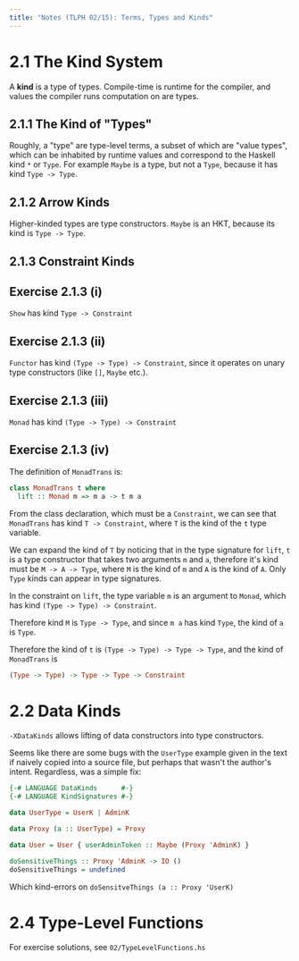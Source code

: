 ```yaml
---
title: "Notes (TLPH 02/15): Terms, Types and Kinds"
---
```


# 2.1 The Kind System

A **kind** is a type of types. Compile-time is runtime for the compiler, and
values the compiler runs computation on are types.

## 2.1.1 The Kind of "Types"

Roughly, a "type" are type-level terms, a subset of which are "value
types", which can be inhabited by runtime values and correspond to the Haskell
kind `*` or `Type`. For example `Maybe` is a type, but not a `Type`, because it
has kind `Type -> Type`.


## 2.1.2 Arrow Kinds

Higher-kinded types are type constructors. `Maybe` is an HKT, because its kind
is `Type -> Type`.

## 2.1.3 Constraint Kinds

## Exercise 2.1.3 (i)

`Show` has kind `Type -> Constraint`

## Exercise 2.1.3 (ii)

`Functor` has kind `(Type -> Type) -> Constraint`, since it operates on unary
type constructors (like `[]`, `Maybe` etc.).

## Exercise 2.1.3 (iii)

`Monad` has kind `(Type -> Type) -> Constraint`

## Exercise 2.1.3 (iv)

The definition of `MonadTrans` is:

```haskell
class MonadTrans t where
  lift :: Monad m => m a -> t m a
```

From the class declaration, which must be a `Constraint`, we can see that
`MonadTrans` has kind `T -> Constraint`, where `T` is the kind of the `t` type
variable.

We can expand the kind of `T` by noticing that in the type signature for `lift`,
`t` is a type constructor that takes two arguments `m` and `a`, therefore
it's kind must be `M -> A -> Type`, where `M` is the kind of `m` and `A` is the
kind of `A`. Only `Type` kinds can appear in type signatures.

In the constraint on `lift`, the type variable `m` is an argument
to `Monad`, which has kind `(Type -> Type) -> Constraint`.

Therefore kind `M` is `Type -> Type`, and since `m a` has kind `Type`, the kind
of `a` is `Type`.

Therefore the kind of `t` is `(Type -> Type) -> Type -> Type`, and the kind of
`MonadTrans` is

```haskell
(Type -> Type) -> Type -> Type -> Constraint
```

# 2.2 Data Kinds

`-XDataKinds` allows lifting of data constructors into type constructors.

Seems like there are some bugs with the `UserType` example given in the text if
naively copied into a source file, but perhaps that wasn't the author's intent.
Regardless, was a simple fix:

```haskell
{-# LANGUAGE DataKinds      #-}
{-# LANGUAGE KindSignatures #-}

data UserType = UserK | AdminK

data Proxy (a :: UserType) = Proxy

data User = User { userAdminToken :: Maybe (Proxy 'AdminK) }

doSensitiveThings :: Proxy 'AdminK -> IO ()
doSensitiveThings = undefined
```

Which kind-errors on `doSensitveThings (a :: Proxy 'UserK)`


# 2.4 Type-Level Functions

For exercise solutions, see `02/TypeLevelFunctions.hs`




